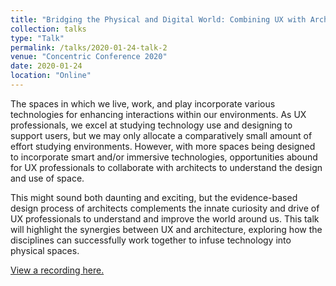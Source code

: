 ```yaml
---
title: "Bridging the Physical and Digital World: Combining UX with Architecture"
collection: talks
type: "Talk"
permalink: /talks/2020-01-24-talk-2
venue: "Concentric Conference 2020"
date: 2020-01-24
location: "Online"
---
```


The spaces in which we live, work, and play incorporate various technologies for enhancing interactions within our environments. As UX professionals, we excel at studying technology use and designing to support users, but we may only allocate a comparatively small amount of effort studying environments. However, with more spaces being designed to incorporate smart and/or immersive technologies, opportunities abound for UX professionals to collaborate with architects to understand the design and use of space.

This might sound both daunting and exciting, but the evidence-based design process of architects complements the innate curiosity and drive of UX professionals to understand and improve the world around us. This talk will highlight the synergies between UX and architecture, exploring how the disciplines can successfully work together to infuse technology into physical spaces.

[View a recording here.](https://youtu.be/smzeHgjTdsw)
